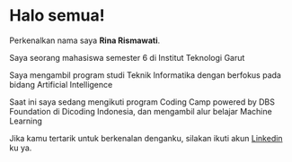 # Halo semua! 

Perkenalkan nama saya **Rina Rismawati**.<br>

Saya seorang mahasiswa semester 6 di Institut Teknologi Garut<br>

Saya mengambil program studi Teknik Informatika dengan berfokus pada bidang Artificial Intelligence<br>

Saat ini saya sedang mengikuti program Coding Camp powered by DBS Foundation di Dicoding Indonesia, dan mengambil alur belajar Machine Learning<br>

Jika kamu tertarik untuk berkenalan denganku, silakan ikuti akun [Linkedin](https://www.linkedin.com/in/rinarsm17/) ku ya.
